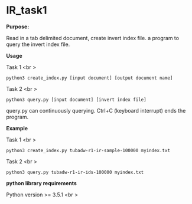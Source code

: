 # IR_task1

**Purpose:**  

Read in a tab delimited document, create invert index file. a program to query the invert index file. 

**Usage** 

Task 1 <br \> 

```
python3 create_index.py [input document] [output document name]
```

Task 2 <br \>

```
python3 query.py [input document] [invert index file]
```
query.py can continuously querying. Ctrl+C (keyboard interrupt) ends the program. 

**Example** 

Task 1 <br \>

```
python3 create_index.py tubadw-r1-ir-sample-100000 myindex.txt
```

Task 2 <br \>

```
python3 query.py tubadw-r1-ir-ids-100000 myindex.txt
```

**python library requirements** 

Python version >= 3.5.1 <br \>
